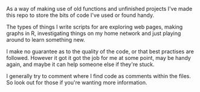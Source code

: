 As a way of making use of old functions and unfinished projects I've 
made this repo to store the bits of code I've used or found handy.

The types of things I write scripts for are exploring web pages, making 
graphs in R, investigating things on my home network and just playing 
around to learn something new.

I make no guarantee as to the quality of the code, or that best 
practises are followed. However it got it got the job for me at some 
point, may be handy again, and maybe it can help someone else if they're 
stuck.

I generally try to comment where I find code as comments within the 
files. So look out for those if you're wanting more information.
